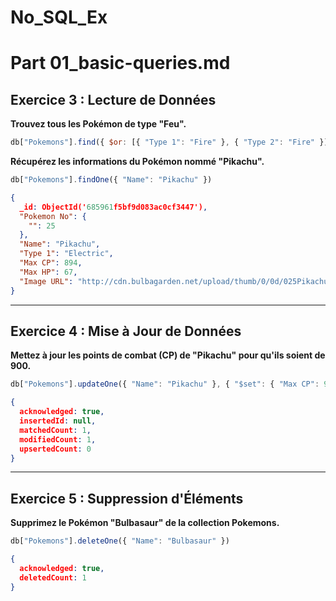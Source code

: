 # No_SQL_Ex
# Part 01_basic-queries.md

## Exercice 3 : Lecture de Données

**Trouvez tous les Pokémon de type "Feu".**
```js
db["Pokemons"].find({ $or: [{ "Type 1": "Fire" }, { "Type 2": "Fire" }] })
```

**Récupérez les informations du Pokémon nommé "Pikachu".**
```js
db["Pokemons"].findOne({ "Name": "Pikachu" })
```
```json
{
  _id: ObjectId('685961f5bf9d083ac0cf3447'),
  "Pokemon No": {
    "": 25
  },
  "Name": "Pikachu",
  "Type 1": "Electric",
  "Max CP": 894,
  "Max HP": 67,
  "Image URL": "http://cdn.bulbagarden.net/upload/thumb/0/0d/025Pikachu.png/250px-025Pikachu.png"
}
```

---

## Exercice 4 : Mise à Jour de Données

**Mettez à jour les points de combat (CP) de "Pikachu" pour qu'ils soient de 900.**
```js
db["Pokemons"].updateOne({ "Name": "Pikachu" }, { "$set": { "Max CP": 900 } })
```
```json
{
  acknowledged: true,
  insertedId: null,
  matchedCount: 1,
  modifiedCount: 1,
  upsertedCount: 0
}
```

---

## Exercice 5 : Suppression d'Éléments

**Supprimez le Pokémon "Bulbasaur" de la collection Pokemons.**
```js
db["Pokemons"].deleteOne({ "Name": "Bulbasaur" })
```
```json
{
  acknowledged: true,
  deletedCount: 1
}
```
